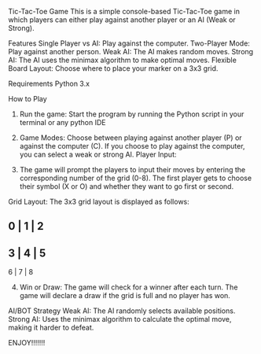 Tic-Tac-Toe Game
This is a simple console-based Tic-Tac-Toe game in which players can either play against another player or an AI (Weak or Strong).

Features
Single Player vs AI: Play against the computer.
Two-Player Mode: Play against another person.
Weak AI: The AI makes random moves.
Strong AI: The AI uses the minimax algorithm to make optimal moves.
Flexible Board Layout: Choose where to place your marker on a 3x3 grid.

Requirements
Python 3.x

How to Play
1. Run the game: Start the program by running the Python script in your terminal or any python IDE


2. Game Modes: Choose between playing against another player (P) or against the computer (C).
If you choose to play against the computer, you can select a weak or strong AI.
Player Input:

3. The game will prompt the players to input their moves by entering the corresponding number of the grid (0-8).
The first player gets to choose their symbol (X or O) and whether they want to go first or second.


Grid Layout: The 3x3 grid layout is displayed as follows:

 0 | 1 | 2
-----------
 3 | 4 | 5
-----------
 6 | 7 | 8
 
4. Win or Draw:
The game will check for a winner after each turn.
The game will declare a draw if the grid is full and no player has won.

AI/BOT Strategy
Weak AI: The AI randomly selects available positions.
Strong AI: Uses the minimax algorithm to calculate the optimal move, making it harder to defeat.

ENJOY!!!!!!!
